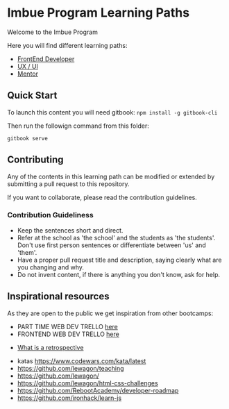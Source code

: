 # Imbue Program Learning Paths

Welcome to the Imbue Program

Here you will find different learning paths:
- [FrontEnd Developer](/program/frontend/README.md)
- [UX / UI](/program/ux/README.md)
- [Mentor](/teachers/README.md)


## Quick Start
To launch this content you will need gitbook: `npm install -g gitbook-cli`

Then run the followign command from this folder:

```
gitbook serve
```

## Contributing
Any of the contents in this learning path can be modified or extended by submitting a pull request to this repository.

If you want to collaborate, please read the contribution guidelines.

### Contribution Guideliness

- Keep the sentences short and direct.
- Refer at the school as 'the school' and the students as 'the students'. Don't use first person sentences or differentiate between 'us' and 'them'. 
- Have a proper pull request title and description, saying clearly what are you changing and why.
- Do not invent content, if there is anything you don't know, ask for help.


## Inspirational resources

As they are open to the public we get inspiration from other bootcamps:

- PART TIME WEB DEV TRELLO [here](https://trello.com/b/YQw8F4MM/part-time-bootcamp)
- FRONTEND WEB DEV TRELLO [here](https://trello.com/b/NYvZwwcX/fullstack-bootcamp-1)

* [What is a retrospective](http://materials.ironhack.com/s/SJoGnqxug)

- katas https://www.codewars.com/kata/latest
- https://github.com/lewagon/teaching
- https://github.com/lewagon/
- https://github.com/lewagon/html-css-challenges
- https://github.com/RebootAcademy/developer-roadmap
- https://github.com/ironhack/learn-js